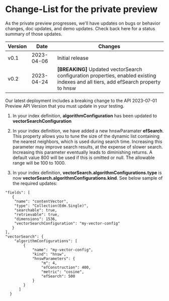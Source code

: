 # Change-List for the private preview

As the private preview progresses, we'll have updates on bugs or behavior changes, doc updates, and demo updates. Check back here for a status summary of those updates.

| Version | Date       | Changes                                                                                                                             |
| ------- | ---------- | ----------------------------------------------------------------------------------------------------------------------------------- |
| v0.1    | 2023-04-06 | Initial release                                                                                                                     |
| v0.2    | 2023-04-24 | **[BREAKING]** Updated vectorSearch configuration properties, enabled existing indexes and all tiers, add efSearch property to hnsw |

Our latest deployment includes a breaking change to the API 2023-07-01 Preview API Version that you must update in your testing.

1. In your index definition, **algorithmConfiguration** has been updated to **vectorSearchConfiguration**

2. In your index definition, we have added a new hnswParamater **efSearch**. This property allows you to tune the size of the dynamic list containing the nearest neighbors, which is used during search time. Increasing this parameter may improve search results, at the expense of slower search. Increasing this parameter eventually leads to diminishing returns. A default value 800 will be used if this is omitted or null. The allowable range will be 100 to 1000.

3. In your index definition, **vectorSearch.algorithmConfigurations.type** is now **vectorSearch.algorithmConfigurations.kind**. See below sample of the required updates:

```
"fields": [
   {
    "name": "contentVector",
    "type": "Collection(Edm.Single)",
    "searchable": true,
    "retrievable": true,
    "dimensions": 1536,
    "vectorSearchConfiguration": "my-vector-config"
   }
],
"vectorSearch": {
    "algorithmConfigurations": [
        {
            "name": "my-vector-config",
            "kind": "hnsw",
            "hnswParameters": {
                "m": 4,
                "efConstruction": 400,
                "metric": "cosine",
                "efSearch": 500
            }
        }
      ]
  }
```

